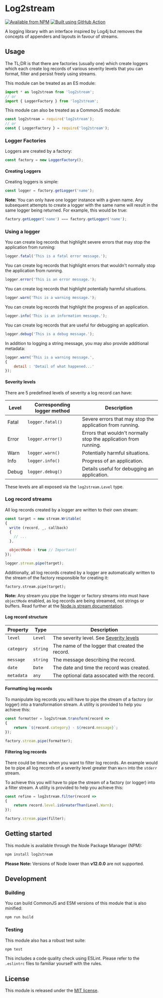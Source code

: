 # Log2stream

[![Available from NPM](https://img.shields.io/npm/v/log2stream.svg?maxAge=900)](https://www.npmjs.com/package/log2stream)
[![Built using GitHub Action](https://github.com/lsphillips/Log2stream/actions/workflows/build.yml/badge.svg?branch=master)](https://github.com/lsphillips/Log2stream/actions)

A logging library with an interface inspired by Log4j but removes the concepts of appenders and layouts in favour of streams.

## Usage

The TL;DR is that there are factories (usually one) which create loggers which each create log records of various severity levels that you can format, filter and persist freely using streams.

This module can be treated as an ES module:

``` js
import * as log2stream from 'log2stream';
// or
import { LoggerFactory } from 'log2stream';
```

This module can also be treated as a CommonJS module:

``` js
const log2stream = require('log2stream');
// or
const { LoggerFactory } = require('log2stream');
```

### Logger Factories

Loggers are created by a factory:

``` js
const factory = new LoggerFactory();
```

#### Creating Loggers

Creating loggers is simple:

``` js
const logger = factory.getLogger('name');
```

**Note:** You can only have one logger instance with a given name. Any subsequent attempts to create a logger with the same name will result in the same logger being returned. For example, this would be true:

``` js
factory.getLogger('name') === factory.getLogger('name');
```

### Using a logger

You can create log records that highlight severe errors that may stop the application from running:

``` js
logger.fatal('This is a fatal error message.');
```

You can create log records that highlight errors that wouldn't normally stop the application from running.

``` js
logger.error('This is an error message.');
```

You can create log records that highlight potentially harmful situations.

``` js
logger.warn('This is a warning message.');
```

You can create log records that highlight the progress of an application.

``` js
logger.info('This is an information message.');
```

You can create log records that are useful for debugging an application.

``` js
logger.debug('This is a debug message.');
```

In addition to logging a string message, you may also provide additional metadata:

``` js
logger.warn('This is a warning message.',
{
    detail : 'Detail of what happened...'
});
```

#### Severity levels

There are 5 predefined levels of severity a log record can have:

| Level | Corresponding logger method    | Description                                                      |
| ----- | ------------------------------ | ---------------------------------------------------------------- |
| Fatal | `logger.fatal()`               | Severe errors that may stop the application from running.        |
| Error | `logger.error()`               | Errors that wouldn't normally stop the application from running. |
| Warn  | `logger.warn()`                | Potentially harmful situations.                                  |
| Info  | `logger.info()`                | Progress of an application.                                      |
| Debug | `logger.debug()`               | Details useful for debugging an application.                     |

These levels are all exposed via the `log2stream.Level` type.

### Log record streams

All log records created by a logger are written to their own stream:

``` js
const target = new stream.Writable(
{
  write (record, _, callback)
  {
    // ...
  },

  objectMode : true // Important!
});

logger.stream.pipe(target);
```

Additionally, all log records created by a logger are automatically written to the stream of the factory responsible for creating it:

```
factory.stream.pipe(target);
```

**Note:** Any stream you pipe the logger or factory streams into must have `objectMode` enabled, as log records are being streamed, not strings or buffers. Read further at the [Node.js stream documentation](https://nodejs.org/api/stream.html#stream_object_mode).

#### Log record structure

| Property   | Type     | Description                                                                     |
| ---------- | -------- | ------------------------------------------------------------------------------- |
| `level`    | `Level`  | The severity level. See [Severity levels](#severity-levels)                     |
| `category` | `string` | The name of the logger that created the record.                                 |
| `message`  | `string` | The message describing the record.                                              |
| `date`     | `Date`   | The date and time the record was created.                                       |
| `metadata` | `any`    | The optional data assocated with the record.                                    |

#### Formatting log records

To manipulate log records you will have to pipe the stream of a factory (or logger) into a transformation stream. A utility is provided to help you achieve this:

``` js
const formatter = log2stream.transform(record =>
{
    return `${record.category} - ${record.message}`;
});

factory.stream.pipe(formatter);
```

#### Filtering log records

There could be times when you want to filter log records. An example would be to pipe all log records of a severity level greater than `Warn` into the `stderr` stream.

To achieve this you will have to pipe the stream of a factory (or logger) into a filter stream. A utility is provided to help you achieve this:

``` js
const refine = log2stream.filter(record =>
{
    return record.level.isGreaterThan(Level.Warn);
});

factory.stream.pipe(filter);
```

## Getting started

This module is available through the Node Package Manager (NPM):

``` sh
npm install log2stream
```

**Please Note:** Versions of Node lower than **v12.0.0** are not supported.

## Development

### Building

You can build CommonJS and ESM versions of this module that is also minified:

``` sh
npm run build
```

### Testing

This module also has a robust test suite:

``` sh
npm test
```

This includes a code quality check using ESLint. Please refer to the `.eslintrc` files to familiar yourself with the rules.

## License

This module is released under the [MIT license](LICENSE.txt).
